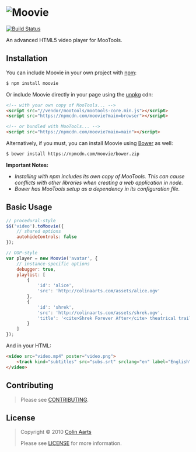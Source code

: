 # ![Moovie](http://colinaarts.com/assets/code/moovie/moovie.png)

[![Build Status][build-img]][build-url]

An advanced HTML5 video player for MooTools.

## Installation

You can include Moovie in your own project with [npm](https://www.npmjs.com/):

```bash
$ npm install moovie
```

Or include Moovie directly in your page using the [unpkg](https://npmcdn.com/#/) cdn:

```html
<!-- with your own copy of MooTools... -->
<script src="//vendor/mootools/mootools-core.min.js"></script>
<script src="https://npmcdn.com/moovie?main=browser"></script>
```

```html
<!-- or bundled with MooTools... -->
<script src="https://npmcdn.com/moovie?main=main"></script>
```

Alternatively, if you must, you can install Moovie using [Bower](https://bower.io/) as well:

```bash
$ bower install https://npmcdn.com/moovie/bower.zip
```

**Important Notes:**
- *Installing with npm includes its own copy of MooTools. This can cause conflicts with other libraries when creating a web application in node.*
- *Bower has MooTools setup as a dependency in its configuration file.*

## Basic Usage
```js
// procedural-style
$$('video').toMoovie({
    // shared options
    autohideControls: false
});

// OOP-style
var player = new Moovie('avatar', {
    // instance-specific options
    debugger: true,
    playlist: [
        {
            'id': 'alice',
            'src': 'http://colinaarts.com/assets/alice.ogv'
        },
        {
            'id': 'shrek',
            'src': 'http://colinaarts.com/assets/shrek.ogv',
            'title': '<cite>Shrek Forever After</cite> theatrical trailer'
        }
    ]
});
```

And in your HTML:

```html
<video src="video.mp4" poster="video.png">
    <track kind="subtitles" src="subs.srt" srclang="en" label="English" default="">
</video>
```

## Contributing

> Please see [CONTRIBUTING](CONTRIBUTING.md).

## <a name="license"></a>License

> Copyright &copy; 2010 [Colin Aarts](colin@colinaarts.com)
>
> Please see [LICENSE](LICENSE.md) for more information.

[build-url]: https://travis-ci.org/moovie/moovie
[build-img]: https://travis-ci.org/moovie/moovie.svg?branch=master
